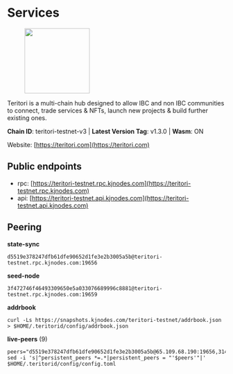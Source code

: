 # Services

<figure><img src="https://raw.githubusercontent.com/kj89/testnet_manuals/main/pingpub/logos/teritori.png" width="150" alt=""><figcaption></figcaption></figure>

Teritori is a multi-chain hub designed to allow IBC and non IBC communities  to connect, trade services & NFTs, launch new projects & build further existing ones.

**Chain ID**: teritori-testnet-v3 | **Latest Version Tag**: v1.3.0 | **Wasm**: ON

Website: [https://teritori.com](https://teritori.com)


## Public endpoints

* rpc: [https://teritori-testnet.rpc.kjnodes.com](https://teritori-testnet.rpc.kjnodes.com)
* api: [https://teritori-testnet.api.kjnodes.com](https://teritori-testnet.api.kjnodes.com)

## Peering

**state-sync**

```
d5519e378247dfb61dfe90652d1fe3e2b3005a5b@teritori-testnet.rpc.kjnodes.com:19656
```

**seed-node**

```
3f472746f46493309650e5a033076689996c8881@teritori-testnet.rpc.kjnodes.com:19659
```

**addrbook**
```
curl -Ls https://snapshots.kjnodes.com/teritori-testnet/addrbook.json > $HOME/.teritorid/config/addrbook.json
```

**live-peers** (9)
```
peers="d5519e378247dfb61dfe90652d1fe3e2b3005a5b@65.109.68.190:19656,31413c99357d0cfc48a46767ade171db2ea0205e@135.181.138.160:46656,b43fd626841df11d1b397ef51f1919824d6ff258@88.198.39.43:26696,bf100c1b6b44a6e96ab5691f3023cec3c27747fd@144.126.142.78:46656,5ae1012f9b0f4672d8152de903d115dd2f1a3ee3@65.21.170.3:27656,a97eb7a4f3d857f1ff82265d2905fc0762a6bfd4@135.125.5.31:54256,00f496b62187a50f8ba353e2e6a7c5c4746ce968@65.108.9.61:26956,b210513cff3daa334acfc8df733944facc1b061f@38.242.216.207:36656,ccc59b8a55f9c6e7a24bd693e2796f781ea3a670@65.108.227.133:27656"
sed -i 's|^persistent_peers *=.*|persistent_peers = "'$peers'"|' $HOME/.teritorid/config/config.toml
```
